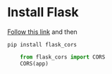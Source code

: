 # Install Flask

[Follow this link](https://phoenixnap.com/kb/install-flask) and then

```script
pip install flask_cors
```

```python
    from flask_cors import CORS
    CORS(app)
```
